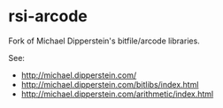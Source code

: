rsi-arcode
==========

Fork of Michael Dipperstein's bitfile/arcode libraries.

See:

 * http://michael.dipperstein.com/
 * http://michael.dipperstein.com/bitlibs/index.html
 * http://michael.dipperstein.com/arithmetic/index.html

